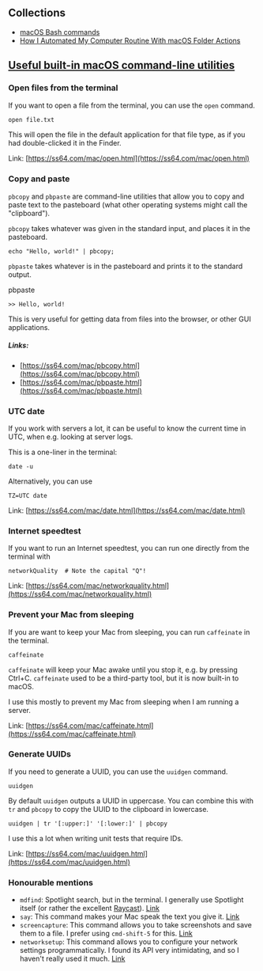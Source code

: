 
## Collections

- [macOS Bash commands](https://ss64.com/mac/)
- [How I Automated My Computer Routine With macOS Folder Actions](https://interfacecraft.online/posts/blog/2025/how-i-automated-my-computer-life-with-macos-folder-actions/)

## [Useful built-in macOS command-line utilities](https://weiyen.net/articles/useful-macos-cmd-line-utilities)

### Open files from the terminal

If you want to open a file from the terminal, you can use the `open` command.

```sh
open file.txt
```

This will open the file in the default application for that file type, as if you had double-clicked it in the Finder.

Link: [https://ss64.com/mac/open.html](https://ss64.com/mac/open.html)

### Copy and paste

`pbcopy` and `pbpaste` are command-line utilities that allow you to copy and paste text to the pasteboard (what other operating systems might call the "clipboard").

`pbcopy` takes whatever was given in the standard input, and places it in the pasteboard.

```shell
echo "Hello, world!" | pbcopy;
```

`pbpaste` takes whatever is in the pasteboard and prints it to the standard output.

pbpaste

```shell
>> Hello, world!
```

This is very useful for getting data from files into the browser, or other GUI applications.

##### Links:

- [https://ss64.com/mac/pbcopy.html](https://ss64.com/mac/pbcopy.html)
- [https://ss64.com/mac/pbpaste.html](https://ss64.com/mac/pbpaste.html)

### UTC date

If you work with servers a lot, it can be useful to know the current time in UTC, when e.g. looking at server logs.

This is a one-liner in the terminal:

```shell
date -u
```

Alternatively, you can use

```shell
TZ=UTC date
```

Link: [https://ss64.com/mac/date.html](https://ss64.com/mac/date.html)

### Internet speedtest

If you want to run an Internet speedtest, you can run one directly from the terminal with

```shell
networkQuality  # Note the capital "Q"!
```

Link: [https://ss64.com/mac/networkquality.html](https://ss64.com/mac/networkquality.html)

### Prevent your Mac from sleeping

If you are want to keep your Mac from sleeping, you can run `caffeinate` in the terminal.

```shell
caffeinate
```

`caffeinate` will keep your Mac awake until you stop it, e.g. by pressing Ctrl+C. `caffeinate` used to be a third-party tool, but it is now built-in to macOS.

I use this mostly to prevent my Mac from sleeping when I am running a server.

Link: [https://ss64.com/mac/caffeinate.html](https://ss64.com/mac/caffeinate.html)

### Generate UUIDs

If you need to generate a UUID, you can use the `uuidgen` command.

```shell
uuidgen
```

By default `uuidgen` outputs a UUID in uppercase. You can combine this with `tr` and `pbcopy` to copy the UUID to the clipboard in lowercase.

```shell
uuidgen | tr '[:upper:]' '[:lower:]' | pbcopy
```

I use this a lot when writing unit tests that require IDs.

Link: [https://ss64.com/mac/uuidgen.html](https://ss64.com/mac/uuidgen.html)

### Honourable mentions

- `mdfind`: Spotlight search, but in the terminal. I generally use Spotlight itself (or rather the excellent [Raycast](https://www.raycast.com/)). [Link](https://ss64.com/mac/mdfind.html)
- `say`: This command makes your Mac speak the text you give it. [Link](https://ss64.com/mac/say.html)
- `screencapture`: This command allows you to take screenshots and save them to a file. I prefer using `cmd-shift-5` for this. [Link](https://ss64.com/mac/screencapture.html)
- `networksetup`: This command allows you to configure your network settings programmatically. I found its API very intimidating, and so I haven't really used it much. [Link](https://ss64.com/mac/networksetup.html)
